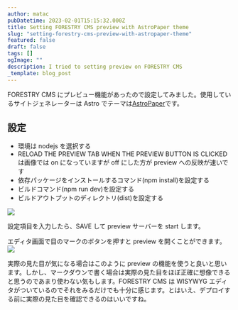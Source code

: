 ```yaml
---
author: matac
pubDatetime: 2023-02-01T15:15:32.000Z
title: Setting FORESTRY CMS preview with AstroPaper theme
slug: "setting-forestry-cms-preview-with-astropaper-theme"
featured: false
draft: false
tags: []
ogImage: ""
description: I tried to setting preview on FORESTRY CMS
_template: blog_post
---
```


FORESTRY CMS にプレビュー機能があったので設定してみました。使用しているサイトジェネレーターは Astro でテーマは[AstroPaper](https://astro.build/themes/details/astro-paper/ "AstroPaper")です。

## 設定

- 環境は nodejs を選択する
- RELOAD THE PREVIEW TAB WHEN THE PREVIEW BUTTON IS CLICKED は画像では on になっていますが off にした方が preview への反映が速いです
- 依存パッケージをインストールするコマンド(npm install)を設定する
- ビルドコマンド(npm run dev)を設定する
- ビルドアウトプットのディレクトリ(dist)を設定する

![](/img/2023-02-02-0-15-28.png)

設定項目を入力したら、SAVE して preview サーバーを start します。

エディタ画面で目のマークのボタンを押すと preview を開くことができます。![](/img/2023-02-02-0-33-32.png)

実際の見た目が気になる場合はこのように preview の機能を使うと良いと思います。しかし、マークダウンで書く場合は実際の見た目をほぼ正確に想像できると思うのであまり使わない気もします。FORESTRY CMS は WISYWYG エディタがついているのでそれをみるだけでも十分に感じます。とはいえ、デプロイする前に実際の見た目を確認できるのはいいですね。
